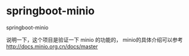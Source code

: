 # springboot-minio
springboot-minio

说明一下，这个项目是验证一下 minio 的功能的， minio的具体介绍可以参考 http://docs.minio.org.cn/docs/master
